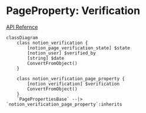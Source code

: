 # PageProperty: Verification

[API Refernce](https://developers.notion.com/reference/page-property-values#verification)

```mermaid
classDiagram
    class notion_verification {
        [notion_page_verification_state] $state
        [notion_user] $verified_by
        [string] $date
        ConvertFromObject()
    }

    class notion_verification_page_property {
        [notion_verification] $verification
        ConvertFromObject()
    }
    `PagePropertiesBase` --|> `notion_verification_page_property`:inherits
```
